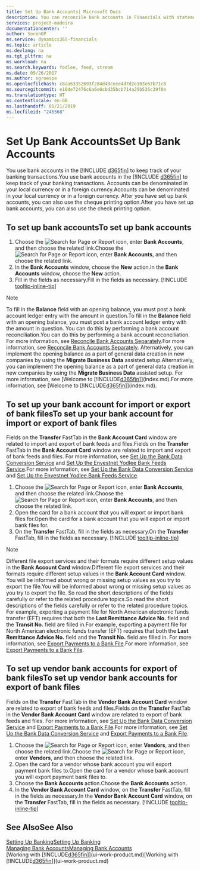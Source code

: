 ```yaml
---
title: Set Up Bank Accounts| Microsoft Docs
description: You can reconcile bank accounts in Financials with statements from the bank.
services: project-madeira
documentationcenter: ''
author: SorenGP
ms.service: dynamics365-financials
ms.topic: article
ms.devlang: na
ms.tgt_pltfrm: na
ms.workload: na
ms.search.keywords: Yodlee, feed, stream
ms.date: 09/26/2017
ms.author: sgroespe
ms.openlocfilehash: c8aa63352693f284d40ceee4d7d2e103e67b71c8
ms.sourcegitcommit: e10de72476c6a6e0cbd35bcb714a29b535c39f0e
ms.translationtype: HT
ms.contentlocale: en-GB
ms.lasthandoff: 01/21/2019
ms.locfileid: "246568"
---
```

# <a name="set-up-bank-accounts"></a><span data-ttu-id="4d00e-103">Set Up Bank Accounts</span><span class="sxs-lookup"><span data-stu-id="4d00e-103">Set Up Bank Accounts</span></span>
<span data-ttu-id="4d00e-104">You use bank accounts in the [!INCLUDE [d365fin](includes/d365fin_md.md)] to keep track of your banking transactions.</span><span class="sxs-lookup"><span data-stu-id="4d00e-104">You use bank accounts in the [!INCLUDE [d365fin](includes/d365fin_md.md)] to keep track of your banking transactions.</span></span> <span data-ttu-id="4d00e-105">Accounts can be denominated in your local currency or in a foreign currency.</span><span class="sxs-lookup"><span data-stu-id="4d00e-105">Accounts can be denominated in your local currency or in a foreign currency.</span></span> <span data-ttu-id="4d00e-106">After you have set up bank accounts, you can also use the cheque printing option.</span><span class="sxs-lookup"><span data-stu-id="4d00e-106">After you have set up bank accounts, you can also use the check printing option.</span></span>

## <a name="to-set-up-bank-accounts"></a><span data-ttu-id="4d00e-107">To set up bank accounts</span><span class="sxs-lookup"><span data-stu-id="4d00e-107">To set up bank accounts</span></span>
1. <span data-ttu-id="4d00e-108">Choose the ![Search for Page or Report](media/ui-search/search_small.png "Search for Page or Report icon") icon, enter **Bank Accounts**, and then choose the related link.</span><span class="sxs-lookup"><span data-stu-id="4d00e-108">Choose the ![Search for Page or Report](media/ui-search/search_small.png "Search for Page or Report icon") icon, enter **Bank Accounts**, and then choose the related link.</span></span>
2. <span data-ttu-id="4d00e-109">In the **Bank Accounts** window, choose the **New** action.</span><span class="sxs-lookup"><span data-stu-id="4d00e-109">In the **Bank Accounts** window, choose the **New** action.</span></span>
3. <span data-ttu-id="4d00e-110">Fill in the fields as necessary.</span><span class="sxs-lookup"><span data-stu-id="4d00e-110">Fill in the fields as necessary.</span></span> [!INCLUDE [tooltip-inline-tip](includes/tooltip-inline-tip_md.md)]

> [!NOTE]
> <span data-ttu-id="4d00e-111">To fill in the **Balance** field with an opening balance, you must post a bank account ledger entry with the amount in question.</span><span class="sxs-lookup"><span data-stu-id="4d00e-111">To fill in the **Balance** field with an opening balance, you must post a bank account ledger entry with the amount in question.</span></span> <span data-ttu-id="4d00e-112">You can do this by performing a bank account reconciliation.</span><span class="sxs-lookup"><span data-stu-id="4d00e-112">You can do this by performing a bank account reconciliation.</span></span> <span data-ttu-id="4d00e-113">For more information, see [Reconcile Bank Accounts Separately](bank-how-reconcile-bank-accounts-separately.md).</span><span class="sxs-lookup"><span data-stu-id="4d00e-113">For more information, see [Reconcile Bank Accounts Separately](bank-how-reconcile-bank-accounts-separately.md).</span></span> <span data-ttu-id="4d00e-114">Alternatively, you can implement the opening balance as a part of general data creation in new companies by using the **Migrate Business Data** assisted setup.</span><span class="sxs-lookup"><span data-stu-id="4d00e-114">Alternatively, you can implement the opening balance as a part of general data creation in new companies by using the **Migrate Business Data** assisted setup.</span></span> <span data-ttu-id="4d00e-115">For more information, see [Welcome to [!INCLUDE[d365fin](includes/d365fin_md.md)]](index.md).</span><span class="sxs-lookup"><span data-stu-id="4d00e-115">For more information, see [Welcome to [!INCLUDE[d365fin](includes/d365fin_md.md)]](index.md).</span></span>

## <a name="to-set-up-your-bank-account-for-import-or-export-of-bank-files"></a><span data-ttu-id="4d00e-116">To set up your bank account for import or export of bank files</span><span class="sxs-lookup"><span data-stu-id="4d00e-116">To set up your bank account for import or export of bank files</span></span>
<span data-ttu-id="4d00e-117">Fields on the **Transfer** FastTab in the **Bank Account Card** window are related to import and export of bank feeds and files.</span><span class="sxs-lookup"><span data-stu-id="4d00e-117">Fields on the **Transfer** FastTab in the **Bank Account Card** window are related to import and export of bank feeds and files.</span></span> <span data-ttu-id="4d00e-118">For more information, see [Set Up the Bank Data Conversion Service](bank-how-setup-bank-data-conversion-service.md) and [Set Up the Envestnet Yodlee Bank Feeds Service](bank-how-setup-bank-statement-service.md).</span><span class="sxs-lookup"><span data-stu-id="4d00e-118">For more information, see [Set Up the Bank Data Conversion Service](bank-how-setup-bank-data-conversion-service.md) and [Set Up the Envestnet Yodlee Bank Feeds Service](bank-how-setup-bank-statement-service.md).</span></span>

1. <span data-ttu-id="4d00e-119">Choose the ![Search for Page or Report](media/ui-search/search_small.png "Search for Page or Report icon") icon, enter **Bank Accounts**, and then choose the related link.</span><span class="sxs-lookup"><span data-stu-id="4d00e-119">Choose the ![Search for Page or Report](media/ui-search/search_small.png "Search for Page or Report icon") icon, enter **Bank Accounts**, and then choose the related link.</span></span>
2. <span data-ttu-id="4d00e-120">Open the card for a bank account that you will export or import bank files for.</span><span class="sxs-lookup"><span data-stu-id="4d00e-120">Open the card for a bank account that you will export or import bank files for.</span></span>
3. <span data-ttu-id="4d00e-121">On the **Transfer** FastTab, fill in the fields as necessary.</span><span class="sxs-lookup"><span data-stu-id="4d00e-121">On the **Transfer** FastTab, fill in the fields as necessary.</span></span> [!INCLUDE [tooltip-inline-tip](includes/tooltip-inline-tip_md.md)]

> [!NOTE]  
>   <span data-ttu-id="4d00e-122">Different file export services and their formats require different setup values in the **Bank Account Card** window.</span><span class="sxs-lookup"><span data-stu-id="4d00e-122">Different file export services and their formats require different setup values in the **Bank Account Card** window.</span></span> <span data-ttu-id="4d00e-123">You will be informed about wrong or missing setup values as you try to export the file.</span><span class="sxs-lookup"><span data-stu-id="4d00e-123">You will be informed about wrong or missing setup values as you try to export the file.</span></span> <span data-ttu-id="4d00e-124">So read the short descriptions of the fields carefully or refer to the related procedure topics.</span><span class="sxs-lookup"><span data-stu-id="4d00e-124">So read the short descriptions of the fields carefully or refer to the related procedure topics.</span></span> <span data-ttu-id="4d00e-125">For example, exporting a payment file for North American electronic funds transfer (EFT) requires that both the **Last Remittance Advice No.** field and the **Transit No.** field are filled in.</span><span class="sxs-lookup"><span data-stu-id="4d00e-125">For example, exporting a payment file for North American electronic funds transfer (EFT) requires that both the **Last Remittance Advice No.** field and the **Transit No.** field are filled in.</span></span> <span data-ttu-id="4d00e-126">For more information, see [Export Payments to a Bank File](payables-how-export-payments-bank-file.md).</span><span class="sxs-lookup"><span data-stu-id="4d00e-126">For more information, see [Export Payments to a Bank File](payables-how-export-payments-bank-file.md).</span></span>

## <a name="to-set-up-vendor-bank-accounts-for-export-of-bank-files"></a><span data-ttu-id="4d00e-127">To set up vendor bank accounts for export of bank files</span><span class="sxs-lookup"><span data-stu-id="4d00e-127">To set up vendor bank accounts for export of bank files</span></span>
<span data-ttu-id="4d00e-128">Fields on the **Transfer** FastTab in the **Vendor Bank Account Card** window are related to export of bank feeds and files.</span><span class="sxs-lookup"><span data-stu-id="4d00e-128">Fields on the **Transfer** FastTab in the **Vendor Bank Account Card** window are related to export of bank feeds and files.</span></span> <span data-ttu-id="4d00e-129">For more information, see [Set Up the Bank Data Conversion Service](bank-how-setup-bank-data-conversion-service.md) and [Export Payments to a Bank File](payables-how-export-payments-bank-file.md).</span><span class="sxs-lookup"><span data-stu-id="4d00e-129">For more information, see [Set Up the Bank Data Conversion Service](bank-how-setup-bank-data-conversion-service.md) and [Export Payments to a Bank File](payables-how-export-payments-bank-file.md).</span></span>

1. <span data-ttu-id="4d00e-130">Choose the ![Search for Page or Report](media/ui-search/search_small.png "Search for Page or Report icon") icon, enter **Vendors**, and then choose the related link.</span><span class="sxs-lookup"><span data-stu-id="4d00e-130">Choose the ![Search for Page or Report](media/ui-search/search_small.png "Search for Page or Report icon") icon, enter **Vendors**, and then choose the related link.</span></span>
2. <span data-ttu-id="4d00e-131">Open the card for a vendor whose bank account you will export payment bank files to.</span><span class="sxs-lookup"><span data-stu-id="4d00e-131">Open the card for a vendor whose bank account you will export payment bank files to.</span></span>
3. <span data-ttu-id="4d00e-132">Choose the **Bank Accounts** action.</span><span class="sxs-lookup"><span data-stu-id="4d00e-132">Choose the **Bank Accounts** action.</span></span>
4. <span data-ttu-id="4d00e-133">In the **Vendor Bank Account Card** window, on the **Transfer** FastTab, fill in the fields as necessary.</span><span class="sxs-lookup"><span data-stu-id="4d00e-133">In the **Vendor Bank Account Card** window, on the **Transfer** FastTab, fill in the fields as necessary.</span></span> [!INCLUDE [tooltip-inline-tip](includes/tooltip-inline-tip_md.md)]

## <a name="see-also"></a><span data-ttu-id="4d00e-134">See Also</span><span class="sxs-lookup"><span data-stu-id="4d00e-134">See Also</span></span>
[<span data-ttu-id="4d00e-135">Setting Up Banking</span><span class="sxs-lookup"><span data-stu-id="4d00e-135">Setting Up Banking</span></span>](bank-setup-banking.md)  
[<span data-ttu-id="4d00e-136">Managing Bank Accounts</span><span class="sxs-lookup"><span data-stu-id="4d00e-136">Managing Bank Accounts</span></span>](bank-manage-bank-accounts.md)  
<span data-ttu-id="4d00e-137">[Working with [!INCLUDE[d365fin](includes/d365fin_md.md)]](ui-work-product.md)</span><span class="sxs-lookup"><span data-stu-id="4d00e-137">[Working with [!INCLUDE[d365fin](includes/d365fin_md.md)]](ui-work-product.md)</span></span>
